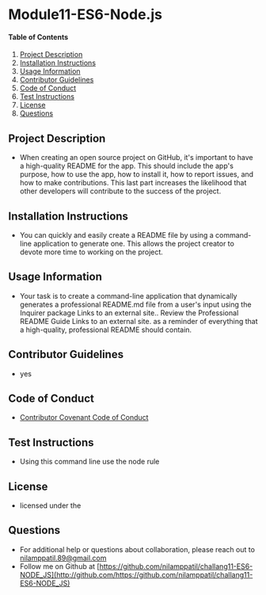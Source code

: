 # Module11-ES6-Node.js
    
#### Table of Contents
1. [Project Description](#project-description)
2. [Installation Instructions](#installation-instructions)
3. [Usage Information](#usage-information)
4. [Contributor Guidelines](#contributor-guidelines)
5. [Code of Conduct](#code-of-conduct)
6. [Test Instructions](#test-instructions)
7. [License](#license)
8. [Questions](#questions)
## Project Description
* When creating an open source project on GitHub, it's important to have a high-quality README for the app. This should include the app's purpose, how to use the app, how to install it, how to report issues, and how to make contributions. This last part increases the likelihood that other developers will contribute to the success of the project.
## Installation Instructions
* You can quickly and easily create a README file by using a command-line application to generate one. This allows the project creator to devote more time to working on the project.
## Usage Information
* Your task is to create a command-line application that dynamically generates a professional README.md file from a user's input using the Inquirer package Links to an external site.. Review the Professional README Guide Links to an external site. as a reminder of everything that a high-quality, professional README should contain.
## Contributor Guidelines
* yes
## Code of Conduct
* [Contributor Covenant Code of Conduct](https://www.contributor-covenant.org/version/2/0/code_of_conduct/code_of_conduct.md)
## Test Instructions
* Using this command line use the node rule
## License
* licensed under the 
## Questions
* For additional help or questions about collaboration, please reach out to  nilamppatil.89@gmail.com
* Follow me on Github at [https://github.com/nilamppatil/challang11-ES6-NODE_JS](http://github.com/https://github.com/nilamppatil/challang11-ES6-NODE_JS)
